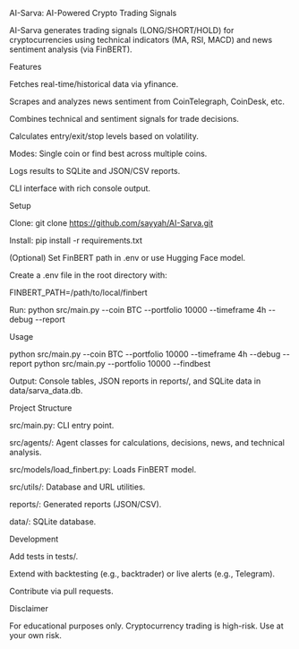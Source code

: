 AI-Sarva: AI-Powered Crypto Trading Signals

AI-Sarva generates trading signals (LONG/SHORT/HOLD) for cryptocurrencies using technical indicators (MA, RSI, MACD) and news sentiment analysis (via FinBERT).

Features





Fetches real-time/historical data via yfinance.



Scrapes and analyzes news sentiment from CoinTelegraph, CoinDesk, etc.



Combines technical and sentiment signals for trade decisions.



Calculates entry/exit/stop levels based on volatility.



Modes: Single coin or find best across multiple coins.



Logs results to SQLite and JSON/CSV reports.



CLI interface with rich console output.

Setup





Clone: git clone https://github.com/sayyah/AI-Sarva.git



Install: pip install -r requirements.txt



(Optional) Set FinBERT path in .env or use Hugging Face model.



Create a .env file in the root directory with:

FINBERT_PATH=/path/to/local/finbert



Run: python src/main.py --coin BTC --portfolio 10000 --timeframe 4h --debug --report

Usage

python src/main.py --coin BTC --portfolio 10000 --timeframe 4h --debug --report
python src/main.py --portfolio 10000 --findbest

Output: Console tables, JSON reports in reports/, and SQLite data in data/sarva_data.db.

Project Structure





src/main.py: CLI entry point.



src/agents/: Agent classes for calculations, decisions, news, and technical analysis.



src/models/load_finbert.py: Loads FinBERT model.



src/utils/: Database and URL utilities.



reports/: Generated reports (JSON/CSV).



data/: SQLite database.

Development





Add tests in tests/.



Extend with backtesting (e.g., backtrader) or live alerts (e.g., Telegram).



Contribute via pull requests.

Disclaimer

For educational purposes only. Cryptocurrency trading is high-risk. Use at your own risk.
